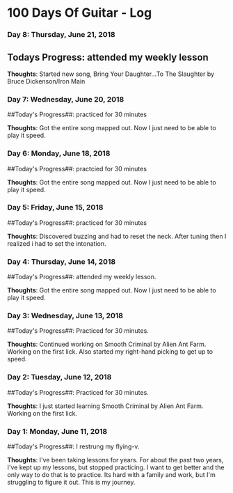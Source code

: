 # 100 Days Of Guitar - Log

### Day 8: Thursday, June 21, 2018

## Todays Progress:  attended my weekly lesson

**Thoughts**:  Started new song, Bring Your Daughter...To The Slaughter by Bruce Dickenson/Iron Main

### Day 7: Wednesday, June 20, 2018

##Today's Progress##:  practiced for 30 minutes

**Thoughts**:  Got the entire song mapped out.  Now I just need to be able to play it speed.

### Day 6: Monday, June 18, 2018

##Today's Progress##:  practcied for 30 minutes

**Thoughts**:  Got the entire song mapped out.  Now I just need to be able to play it speed.

### Day 5: Friday, June 15, 2018

##Today's Progress##:  practiced for 30 minutes

**Thoughts**:  Discovered buzzing and had to reset the neck.  After tuning then I realized i had to set the intonation.

### Day 4: Thursday, June 14, 2018

##Today's Progress##:  attended my weekly lesson.

**Thoughts**:  Got the entire song mapped out.  Now I just need to be able to play it speed.

### Day 3: Wednesday, June 13, 2018

##Today's Progress##:  Practiced for 30 minutes.

**Thoughts**:  Continued working on Smooth Criminal by Alien Ant Farm.  Working on the first lick.  Also started my right-hand picking to get up to speed.

### Day 2: Tuesday, June 12, 2018

##Today's Progress##:  Practiced for 30 minutes.

**Thoughts**:  I just started learning Smooth Criminal by Alien Ant Farm.  Working on the first lick.

### Day 1: Monday, June 11, 2018

##Today's Progress##:  I restrung my flying-v.

**Thoughts**:  I've been taking lessons for years.  For about the past two years, I've kept up my lessons, but stopped practicing.  I want to get better and the only way to do that is to practice.  Its hard with a family and work, but I'm struggling to figure it out.  This is my journey.

